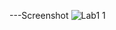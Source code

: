 ---Screenshot
![Lab1 1](https://user-images.githubusercontent.com/103292060/162556043-f108c674-9d29-4a27-94d4-3d842de0f274.PNG)
